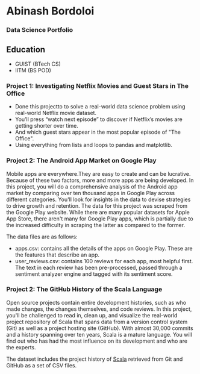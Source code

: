 # Abinash Bordoloi
### Data Science Portfolio

## Education
   - GUIST (BTech CS)
   - IITM (BS POD)

### Project 1: Investigating Netflix Movies and Guest Stars in The Office
               
               
  - Done this projectto to solve a real-world data science problem using real-world Netflix movie dataset. 
  - You’ll press “watch next episode” to discover if Netflix’s movies are getting shorter over time.
  - And which guest stars appear in the most popular episode of "The Office". 
  - Using everything from lists and loops to pandas and matplotlib.

### Project 2: The Android App Market on Google Play
   Mobile apps are everywhere.They are easy to create and can be lucrative. Because of these two factors, more and more apps are being developed. 
   In this project, you will do a comprehensive analysis of the Android app market by comparing over ten thousand apps in Google Play across different categories. 
   You'll look for insights in the data to devise strategies to drive growth and retention. The data for this project was scraped from the Google Play website. 
   While there are many popular datasets for Apple App Store, there aren't many for Google Play apps, which is partially due to the increased difficulty 
   in scraping the latter as compared to the former. 
   
   The data files are as follows:

   - apps.csv: contains all the details of the apps on Google Play. These are the features that describe an app.
   - user_reviews.csv: contains 100 reviews for each 
     app, most helpful first. The text in each review has been pre-processed, passed through a sentiment analyzer engine 
     and tagged with its sentiment score.
     
 ### Project 2: The GitHub History of the Scala Language
   Open source projects contain entire development histories, such as who made changes, the changes themselves, and code reviews. 
   In this project, you'll be challenged to read in, clean up, and visualize the real-world project repository of Scala that spans data 
   from a version control system (Git) as well as a project hosting site (GitHub). 
   With almost 30,000 commits and a history spanning over ten years, Scala is a mature language. 
   You will find out who has had the most influence on its development and who are the experts.

   The dataset includes the project history of [Scala](https://www.scala-lang.org/) retrieved from Git and GitHub as a set of CSV files.

